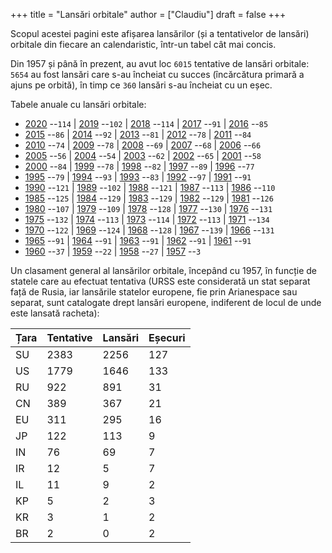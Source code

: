 +++
title = "Lansări orbitale"
author = ["Claudiu"]
draft = false
+++

Scopul acestei pagini este afișarea lansărilor (și a tentativelor de lansări) orbitale din fiecare an calendaristic, într-un tabel cât mai concis.

Din 1957 și până în prezent, au avut loc `6015` tentative de lansări orbitale: `5654` au fost lansări care s-au încheiat cu succes (încărcătura primară a ajuns pe orbită), în timp ce `360` lansări s-au încheiat cu un eșec.

Tabele anuale cu lansări orbitale:

-   [2020](/t/l2020) --`114` | [2019](/t/l2019) --`102` | [2018](/t/l2018) --`114` | [2017](/t/l2017) --`91` | [2016](/t/l2016) --`85`
-   [2015](/t/l2015) --`86` | [2014](/t/l2014) --`92` | [2013](/t/l2013) --`81` | [2012](/t/l2012) --`78` | [2011](/t/l2011) --`84`
-   [2010](/t/l2010) --`74` | [2009](/t/l2009) --`78` | [2008](/t/l2008) --`69` | [2007](/t/l2007) --`68` | [2006](/t/l2006) --`66`
-   [2005](/t/l2005) --`56` | [2004](/t/l2004) --`54` | [2003](/t/l2003) --`62` | [2002](/t/l2002) --`65` | [2001](/t/l2001) --`58`
-   [2000](/t/l2000) --`84` | [1999](/t/l1999) --`78` | [1998](/t/l1998) --`82` | [1997](/t/l1997) --`89` | [1996](/t/l1996) --`77`
-   [1995](/t/l1995) --`79` | [1994](/t/l1994) --`93` | [1993](/t/l1993) --`83` | [1992](/t/l1992) --`97` | [1991](/t/l1991) --`91`
-   [1990](/t/l1990) --`121` | [1989](/t/l1989) --`102` | [1988](/t/l1988) --`121` | [1987](/t/l1987) --`113` | [1986](/t/l1986) --`110`
-   [1985](/t/l1985) --`125` | [1984](/t/l1984) --`129` | [1983](/t/l1983) --`129` | [1982](/t/l1982) --`129` | [1981](/t/l1981) --`126`
-   [1980](/t/l1980) --`107` | [1979](/t/l1979) --`109` | [1978](/t/l1978) --`128` | [1977](/t/l1977) --`130` | [1976](/t/l1976) --`131`
-   [1975](/t/l1975) --`132` | [1974](/t/l1974) --`113` | [1973](/t/l1973) --`114` | [1972](/t/l1972) --`113` | [1971](/t/l1971) --`134`
-   [1970](/t/l1970) --`122` | [1969](/t/l1969) --`124` | [1968](/t/l1968) --`128` | [1967](/t/l1967) --`139` | [1966](/t/l1966) --`131`
-   [1965](/t/l1965) --`91` | [1964](/t/l1964) --`91` | [1963](/t/l1963) --`91` | [1962](/t/l1962) --`91` | [1961](/t/l1961) --`91`
-   [1960](/t/l1960) --`37` | [1959](/t/l1959) --`22` | [1958](/t/l1959) --`27` | [1957](/t/l1957) --`3`

Un clasament general al lansărilor orbitale, începând cu 1957, în funcție de statele care au efectuat tentativa (URSS este considerată un stat separat față de Rusia, iar lansările statelor europene, fie prin Arianespace sau separat, sunt catalogate drept lansări europene, indiferent de locul de unde este lansată racheta):

| Țara | Tentative | Lansări | Eșecuri |
|------|-----------|---------|---------|
| SU   | 2383      | 2256    | 127     |
| US   | 1779      | 1646    | 133     |
| RU   | 922       | 891     | 31      |
| CN   | 389       | 367     | 21      |
| EU   | 311       | 295     | 16      |
| JP   | 122       | 113     | 9       |
| IN   | 76        | 69      | 7       |
| IR   | 12        | 5       | 7       |
| IL   | 11        | 9       | 2       |
| KP   | 5         | 2       | 3       |
| KR   | 3         | 1       | 2       |
| BR   | 2         | 0       | 2       |